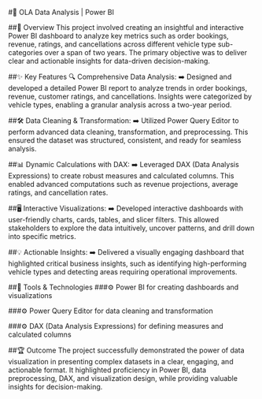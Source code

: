 #🚗 OLA Data Analysis | Power BI

##📄 Overview
This project involved creating an insightful and interactive Power BI dashboard to analyze key metrics such as order bookings, revenue, ratings, and cancellations across different vehicle type sub-categories over a span of two years. The primary objective was to deliver clear and actionable insights for data-driven decision-making.

##✨ Key Features
🔍 Comprehensive Data Analysis: ➡️ Designed and developed a detailed Power BI report to analyze trends in order bookings, revenue, customer ratings, and cancellations. Insights were categorized by vehicle types, enabling a granular analysis across a two-year period.

##🛠️ Data Cleaning & Transformation: ➡️ Utilized Power Query Editor to perform advanced data cleaning, transformation, and preprocessing. This ensured the dataset was structured, consistent, and ready for seamless analysis.

##📊 Dynamic Calculations with DAX: ➡️ Leveraged DAX (Data Analysis Expressions) to create robust measures and calculated columns. This enabled advanced computations such as revenue projections, average ratings, and cancellation rates.

##🖥️ Interactive Visualizations: ➡️ Developed interactive dashboards with user-friendly charts, cards, tables, and slicer filters. This allowed stakeholders to explore the data intuitively, uncover patterns, and drill down into specific metrics.

##💡 Actionable Insights: ➡️ Delivered a visually engaging dashboard that highlighted critical business insights, such as identifying high-performing vehicle types and detecting areas requiring operational improvements.

##🔧 Tools & Technologies
###⚙️ Power BI for creating dashboards and visualizations

###⚙️ Power Query Editor for data cleaning and transformation

###⚙️ DAX (Data Analysis Expressions) for defining measures and calculated columns

##🏆 Outcome
The project successfully demonstrated the power of data visualization in presenting complex datasets in a clear, engaging, and actionable format. It highlighted proficiency in Power BI, data preprocessing, DAX, and visualization design, while providing valuable insights for decision-making.
